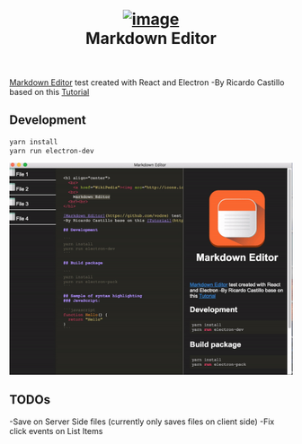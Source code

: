 <h1 align="center">
  <br>
    <a href="WikiPedia"><img src="http://icons.iconarchive.com/icons/pelfusion/long-shadow-ios7/1024/Notes-icon.png" alt="image" width="200"></a>
  <br>
	Markdown Editor
  <br><br>
</h1>

[Markdown Editor](https://github.com/vodre) test created with React and Electron
-By Ricardo Castillo based on this [Tutorial](https://medium.freecodecamp.org/heres-how-i-created-a-markdown-app-with-electron-and-react-1e902f8601ca) 

## Development

```
yarn install
yarn run electron-dev
```


![alt text](https://github.com/vodre/markdown_editor/blob/master/gif2.gif)

## TODOs

-Save on Server Side files (currently only saves files on client side)
-Fix click events on List Items
